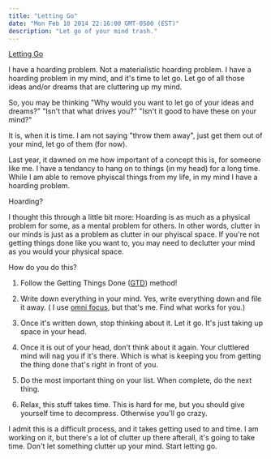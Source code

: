 ```yaml
---
title: "Letting Go"
date: "Mon Feb 10 2014 22:16:00 GMT-0500 (EST)"
description: "Let go of your mind trash."
---
```


[Letting Go](https://dl.dropboxusercontent.com/u/6092829/letting%20go%20of%20the%20past.png)

I have a hoarding problem. Not a materialistic hoarding problem. I have a hoarding problem in my mind, and it's time to let go. Let go of all those ideas and/or dreams that are cluttering up my mind. 

So, you may be thinking "Why would you want to let go of your ideas and dreams?" "Isn't that what drives you?" "Isn't it good to have these on your mind?"

It is, when it is time. I am not saying "throw them away", just get them out of your mind, let go of them (for now).

Last year, it dawned on me how important of a concept this is, for someone like me. I have a tendancy to hang on to things (in my head) for a long time. While I am able to remove phyiscal things from my life, in my mind I have a hoarding problem.

Hoarding? 

I thought this through a little bit more: 
Hoarding is as much as a physical problem for some, as a mental problem for others. In other words, clutter in our minds is just as a problem as clutter in our phyiscal space. If you're not getting things done like you want to, you may need to declutter your mind as you would your physical space.

How do you do this?

1. Follow the Getting Things Done ([GTD](http://en.wikipedia.org/wiki/Getting_Things_Done)) method!

2. Write down everything in your mind. Yes, write everything down and file it away. ( I use [omni focus](http://www.omnigroup.com/omnifocus/), but that's me. Find what works for you.)

3. Once it's written down, stop thinking about it. Let it go. It's just taking up space in your head. 

4. Once it is out of your head, don't think about it again. Your cluttlered mind will nag you if it's there. Which is what is keeping you from getting the thing done that's right in front of you. 

5. Do the most important thing on your list. When complete, do the next thing.

6. Relax, this stuff takes time. This is hard for me, but you should give yourself time to decompress. Otherwise you'll go crazy.

I admit this is a difficult process, and it takes getting used to and time. I am working on it, but there's a lot of clutter up there afterall, it's going to take time. Don't let something clutter up your mind. Start letting go. 

